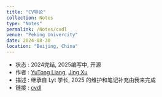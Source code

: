 ```yaml
---
title: "CV导论"
collection: Notes
type: "Notes"
permalink: /Notes/cvdl
venue: "Peking Univercity"
date: 2024-08-30
location: "Beijing, China"
---
```


- 状态 : 2024完结, 2025编写中, 开源
- 作者 : [YuTong Liang](https://www.lyt0112.com/), [Jing Xu](https://iculizhi.github.io/)
- 描述 : 继承自 Lyt 学长, 2025 的维护和笔记补充由我来完成
- 链接 : [cvdl](https://github.com/EmptyBlueBox/Introduction_to_Computer_Vision-wh-2024Spring-PKU)